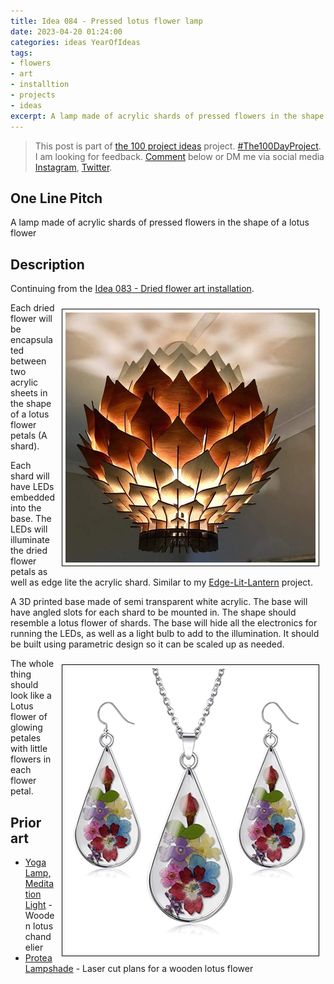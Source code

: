 ```yaml
---
title: Idea 084 - Pressed lotus flower lamp
date: 2023-04-20 01:24:00
categories: ideas YearOfIdeas
tags: 
- flowers
- art
- installtion
- projects
- ideas
excerpt: A lamp made of acrylic shards of pressed flowers in the shape of a lotus flower
---
```


> This post is part of [the 100 project ideas](https://blog.abluestar.com/projects/2023-100-ideas/) project. [#The100DayProject](https://www.the100dayproject.org/). I am looking for feedback. <a href='#utterances-comments'>Comment</a> below or DM me via social media <a href="https://instagram.com/funvill" rel="nofollow noopener noreferrer"><i class="fab fa-fw fa-instagram" aria-hidden="true"></i><span class="label">Instagram</span></a>, <a href="https://twitter.com/funvill" rel="nofollow noopener noreferrer"><i class="fab fa-fw fa-twitter" aria-hidden="true"></i><span class="label">Twitter</span></a>.

## One Line Pitch

A lamp made of acrylic shards of pressed flowers in the shape of a lotus flower

## Description

Continuing from the [Idea 083 - Dried flower art installation](https://blog.abluestar.com/idea083-dried-flower-art-installation/).

<img src='\public\uploads\2023\lotus2.png' alt='lotus lamp' title='lotus lamp' style="float: right; max-width: 400px; margin: 10px; border: 1px solid black; padding: 5px">Each dried flower will be encapsulated between two acrylic sheets in the shape of a lotus flower petals (A shard).

Each shard will have LEDs embedded into the base. The LEDs will illuminate the dried flower petals as well as edge lite the acrylic shard. Similar to my [Edge-Lit-Lantern](https://www.instagram.com/p/Bmu26HDF9Uf/?taken-by=funvill) project.

A 3D printed base made of semi transparent white acrylic. The base will have angled slots for each shard to be mounted in. The shape should resemble a lotus flower of shards. The base will hide all the electronics for running the LEDs, as well as a light bulb to add to the illumination. It should be built using parametric design so it can be scaled up as needed.

<img src='\public\uploads\2023\lotus-pendent.png' alt='lotus-pendent' title='lotus-pendent' style="float: right; max-width: 400px; margin: 10px; border: 1px solid black; padding: 5px">The whole thing should look like a Lotus flower of glowing petales with little flowers in each flower petal.

## Prior art

- [Yoga Lamp, Meditation Light](https://www.etsy.com/ca/listing/1294933928/yoga-lamp-meditation-light-yoga-lover) - Wooden lotus chandelier 
- [Protea Lampshade](https://www.tartarugadesigns.com/product-page/protea-lampshade) - Laser cut plans for a wooden lotus flower
